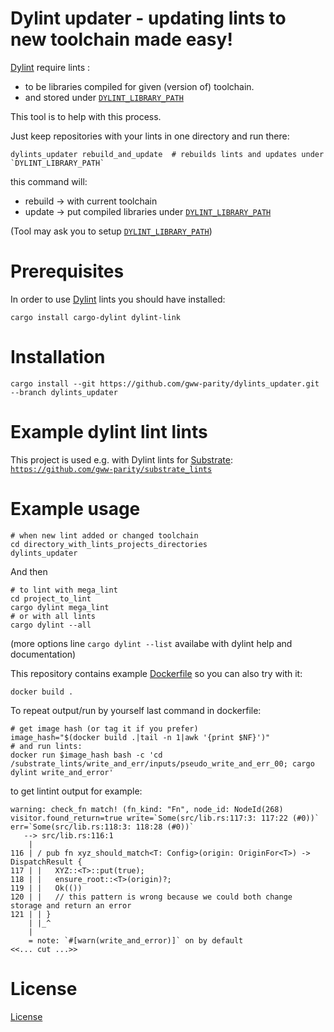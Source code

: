 # Dylint updater - updating lints to new toolchain made easy!

[Dylint] require lints :

* to be libraries compiled for given (version of) toolchain.
* and stored under [`DYLINT_LIBRARY_PATH`](https://github.com/trailofbits/dylint#how-libraries-are-found)

This tool is to help with this process.

Just keep repositories with your lints in one directory and run there:

```
dylints_updater rebuild_and_update  # rebuilds lints and updates under `DYLINT_LIBRARY_PATH`
```

this command will:

* rebuild -> with current toolchain
* update -> put compiled libraries under [`DYLINT_LIBRARY_PATH`]

(Tool may ask you to setup [`DYLINT_LIBRARY_PATH`](https://github.com/trailofbits/dylint#how-libraries-are-found))

# Prerequisites

In order to use [Dylint] lints you should have installed:

```
cargo install cargo-dylint dylint-link
```

# Installation

```
cargo install --git https://github.com/gww-parity/dylints_updater.git --branch dylints_updater
```

# Example dylint lint lints

This project is used e.g. with Dylint lints for [Substrate]: [`https://github.com/gww-parity/substrate_lints`](https://github.com/gww-parity/substrate_lints)

# Example usage

```
# when new lint added or changed toolchain
cd directory_with_lints_projects_directories
dylints_updater
```

And then

```
# to lint with mega_lint
cd project_to_lint
cargo dylint mega_lint
# or with all lints
cargo dylint --all
```

(more options line `cargo dylint --list`  availabe with dylint help and documentation)

This repository contains example [Dockerfile](Dockerfile) so you can also try with it:

```
docker build .
```

To repeat output/run by yourself last command in dockerfile:

```
# get image hash (or tag it if you prefer)
image_hash="$(docker build .|tail -n 1|awk '{print $NF}')"
# and run lints:
docker run $image_hash bash -c 'cd /substrate_lints/write_and_err/inputs/pseudo_write_and_err_00; cargo dylint write_and_error'
```

to get lintint output for example:

```
warning: check_fn match! (fn_kind: "Fn", node_id: NodeId(268) visitor.found_return=true write=`Some(src/lib.rs:117:3: 117:22 (#0))` err=`Some(src/lib.rs:118:3: 118:28 (#0))`
   --> src/lib.rs:116:1
    |
116 | / pub fn xyz_should_match<T: Config>(origin: OriginFor<T>) -> DispatchResult {
117 | |   XYZ::<T>::put(true);
118 | |   ensure_root::<T>(origin)?;
119 | |   Ok(())
120 | |   // this pattern is wrong because we could both change storage and return an error
121 | | }
    | |_^
    |
    = note: `#[warn(write_and_error)]` on by default
<<... cut ...>>
```


# License

[License](LICENSE)


[Dylint]: https://github.com/trailofbits/dylint
[Substrate]: https://www.substrate.io/
[`DYLINT_LIBRARY_PATH`]: https://github.com/trailofbits/dylint#how-libraries-are-found
